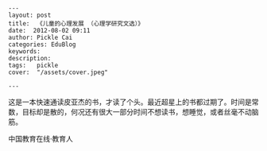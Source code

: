
    ---
    layout: post  
    title:  《儿童的心理发展 （心理学研究文选）》  
    date:  2012-08-02 09:11  
    author: Pickle Cai  
    categories: EduBlog  
    keywords: 
    description:   
    tags:	pickle   
    cover:  "/assets/cover.jpeg"  

    ---  
    
 这是一本快速通读皮亚杰的书，才读了个头。最近超星上的书都过期了。时间是常数，目标却是散的，何况还有很大一部分时间不想读书，想睡觉，或者丝毫不动脑筋。		

		    
 中国教育在线·教育人


